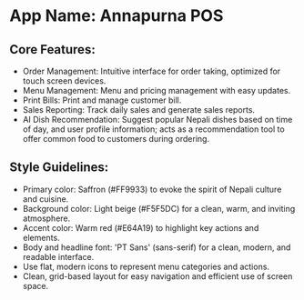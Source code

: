 # **App Name**: Annapurna POS

## Core Features:

- Order Management: Intuitive interface for order taking, optimized for touch screen devices.
- Menu Management: Menu and pricing management with easy updates.
- Print Bills: Print and manage customer bill.
- Sales Reporting: Track daily sales and generate sales reports.
- AI Dish Recommendation: Suggest popular Nepali dishes based on time of day, and user profile information; acts as a recommendation tool to offer common food to customers during ordering.

## Style Guidelines:

- Primary color: Saffron (#FF9933) to evoke the spirit of Nepali culture and cuisine.
- Background color: Light beige (#F5F5DC) for a clean, warm, and inviting atmosphere.
- Accent color: Warm red (#E64A19) to highlight key actions and elements.
- Body and headline font: 'PT Sans' (sans-serif) for a clean, modern, and readable interface.
- Use flat, modern icons to represent menu categories and actions.
- Clean, grid-based layout for easy navigation and efficient use of screen space.